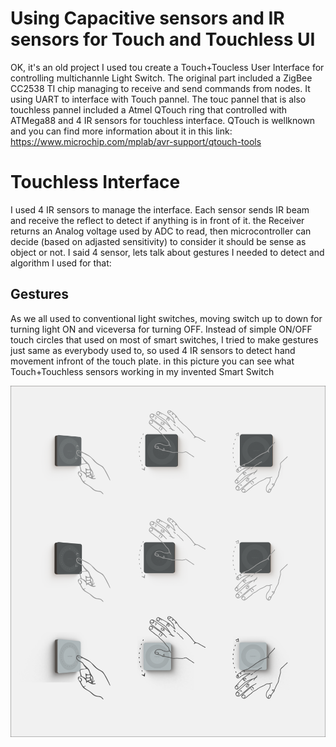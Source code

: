 # Using Capacitive sensors and IR sensors for Touch and Touchless UI

OK, it's an old project I used tou create a Touch+Toucless User Interface for controlling multichannle Light Switch. 
The original part included a ZigBee CC2538 TI chip managing to receive and send commands from nodes. It using UART to interface with Touch pannel.
The touc pannel that is also touchless pannel included a Atmel QTouch ring that controlled with ATMega88 and 4 IR sensors for touchless interface.
QTouch is wellknown and you can find more information about it in this link: https://www.microchip.com/mplab/avr-support/qtouch-tools

# Touchless Interface
I used 4 IR sensors to manage the interface. Each sensor sends IR beam and receive the reflect to detect if anything is in front of it.
the Receiver returns an Analog voltage used by ADC to read, then microcontroller can decide (based on adjasted sensitivity) to consider it should be sense as object or not.
I said 4 sensor, lets talk about gestures I needed to detect and algorithm I used for that:

## Gestures
As we all used to conventional light switches, moving switch up to down for turning light ON and viceversa for turning OFF.
Instead of simple ON/OFF touch circles that used on most of smart switches, I tried to make gestures just same as everybody used to, so used 4 IR sensors to detect hand movement infront of the touch plate.
in this picture you can see what Touch+Touchless sensors working in my invented Smart Switch

![Touch+Toucless interface](https://github.com/Behn4m/TouchUI/blob/master/SmartSwitch.png)
